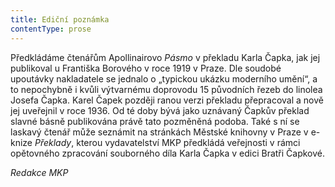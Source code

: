 ```yaml
---
title: Ediční poznámka
contentType: prose
---
```


Předkládáme čtenářům Apollinairovo _Pásmo_ v překladu Karla Čapka, jak jej publikoval u Františka Borového v roce 1919 v Praze. Dle soudobé upoutávky nakladatele se jednalo o „typickou ukázku moderního umění“, a to nepochybně i kvůli výtvarnému doprovodu 15 původních řezeb do linolea Josefa Čapka. Karel Čapek později ranou verzi překladu přepracoval a nově jej uveřejnil v roce 1936. Od té doby bývá jako uznávaný Čapkův překlad slavné básně publikována právě tato pozměněná podoba. Také s ní se laskavý čtenář může seznámit na stránkách Městské knihovny v Praze v e-knize _Překlady_, kterou vydavatelství MKP předkládá veřejnosti v rámci opětovného zpracování souborného díla Karla Čapka v edici Bratři Čapkové.

_Redakce MKP_
